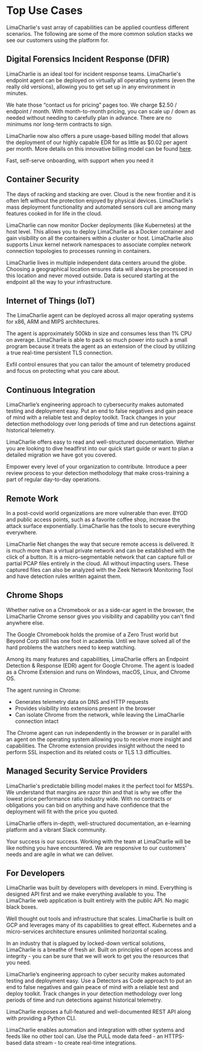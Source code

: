 # Top Use Cases

LimaCharlie's vast array of capabilities can be applied countless different scenarios. The following are some of the more common solution stacks we see our customers using the platform for.

## Digital Forensics Incident Response (DFIR)

LimaCharlie is an ideal tool for incident response teams. LimaCharlie's endpoint agent can be deployed on virtually all operating systems (even the really old versions), allowing you to get set up in any environment in minutes.

We hate those “contact us for pricing” pages too. We charge $2.50 / endpoint / month. With month-to-month pricing, you can scale up / down as needed without needing to carefully plan in advance. There are no minimums nor long-term contracts to sign.

LimaCharlie now also offers a pure usage-based billing model that allows the deployment of our highly capable EDR for as little as $0.02 per agent per month. More details on this innovative billing model can be found [here](https://www.limacharlie.io/blog/2021/6/29/an-industry-first).

Fast, self-serve onboarding, with support when you need it

## Container Security

The days of racking and stacking are over. Cloud is the new frontier and it is often left without the protection enjoyed by physical devices. LimaCharlie's mass deployment functionality and automated sensors cull are among many features cooked in for life in the cloud.

LimaCharlie can now monitor Docker deployments (like Kubernetes) at the host level. This allows you to deploy LimaCharlie as a Docker container and gain visibility on all the containers within a cluster or host. LimaCharlie also supports Linux kernel network namespaces to associate complex network connection topologies to processes running in containers.

LimaCharlie lives in multiple independent data centers around the globe. Choosing a geographical location ensures data will always be processed in this location and never moved outside. Data is secured starting at the endpoint all the way to your infrastructure.

## Internet of Things (IoT)

The LimaCharlie agent can be deployed across all major operating systems for x86, ARM and MIPS architectures.

The agent is approximately 500kb in size and consumes less than 1% CPU on average. LimaCharlie is able to pack so much power into such a small program because it treats the agent as an extension of the cloud by utilizing a true real-time persistent TLS connection.

Exfil control ensures that you can tailor the amount of telemetry produced and focus on protecting what you care about.

## Continuous Integration 

LimaCharlie’s engineering approach to cybersecurity makes automated testing and deployment easy. Put an end to false negatives and gain peace of mind with a reliable test and deploy toolkit. Track changes in your detection methodology over long periods of time and run detections against historical telemetry.

LimaCharlie offers easy to read and well-structured documentation. Wether you are looking to dive headfirst into our quick start guide or want to plan a detailed migration we have got you covered.

Empower every level of your organization to contribute. Introduce a peer review process to your detection methodology that make cross-training a part of regular day-to-day operations.

## Remote Work

In a post-covid world organizations are more vulnerable than ever. BYOD and public access points, such as a favorite coffee shop, increase the attack surface exponentially. LimaCharlie has the tools to secure everything everywhere.

LimaCharlie Net changes the way that secure remote access is delivered. It is much more than a virtual private network and can be established with the click of a button. It is a micro-segmentable network that can capture full or partial PCAP files entirely in the cloud. All without impacting users. These captured files can also be analyzed with the Zeek Network Monitoring Tool and have detection rules written against them. 

## Chrome Shops

Whether native on a Chromebook or as a side-car agent in the browser, the LimaCharlie Chrome sensor gives you visibility and capability you can't find anywhere else.

The Google Chromebook holds the promise of a Zero Trust world but Beyond Corp still has one foot in academia. Until we have solved all of the hard problems the watchers need to keep watching.

Among its many features and capabilities, LimaCharlie offers an Endpoint Detection & Response (EDR) agent for Google Chrome. The agent is loaded as a Chrome Extension and runs on Windows, macOS, Linux, and Chrome OS.

The agent running in Chrome:

* Generates telemetry data on DNS and HTTP requests
* Provides visibility into extensions present in the browser
* Can isolate Chrome from the network, while leaving the LimaCharlie connection intact

The Chrome agent can run independently in the browser or in parallel with an agent on the operating system allowing you to receive more insight and capabilities. The Chrome extension provides insight without the need to perform SSL inspection and its related costs or TLS 1.3 difficulties.

## Managed Security Service Providers

LimaCharlie's predictable billing model makes it the perfect tool for MSSPs. We understand that margins are razor thin and that is why we offer the lowest price performance ratio industry wide. With no contracts or obligations you can bid on anything and have confidence that the deployment will fit with the price you quoted.

LimaCharlie offers in-depth, well-structured documentation, an e-learning platform and a vibrant Slack community.

Your success is our success. Working with the team at LimaCharlie will be like nothing you have encountered. We are responsive to our customers’ needs and are agile in what we can deliver.

## For Developers

LimaCharlie was built by developers with developers in mind. Everything is designed API first and we make everything available to you. The LimaCharlie web application is built entirely with the public API. No magic black boxes.

Well thought out tools and infrastructure that scales. LimaCharlie is built on GCP and leverages many of its capabilities to great effect. Kubernetes and a micro-services architecture ensures unlimited horizontal scaling.

In an industry that is plagued by locked-down vertical solutions, LimaCharlie is a breathe of fresh air. Built on principles of open access and integrity - you can be sure that we will work to get you the resources that you need.

LimaCharlie’s engineering approach to cyber security makes automated testing and deployment easy. Use a Detectors as Code approach to put an end to false negatives and gain peace of mind with a reliable test and deploy toolkit. Track changes in your detection methodology over long periods of time and run detections against historical telemetry. 

LimaCharlie exposes a full-featured and well-documented REST API along with providing a Python CLI.

LimaCharlie enables automation and integration with other systems and feeds like no other tool can. Use the PULL mode data feed - an HTTPS-based data stream - to create real-time integrations.